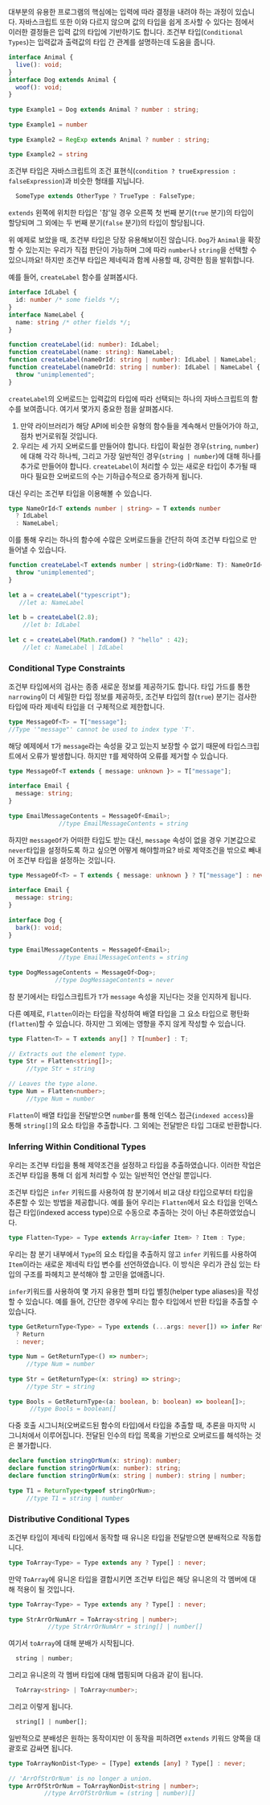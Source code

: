 대부분의 유용한 프로그램의 핵심에는 입력에 따라 결정을 내려야 하는 과정이 있습니다. 자바스크립트 또한 이와 다르지 않으며 값의 타입을 쉽게 조사할 수 있다는 점에서 이러한 결정들은 입력 값의 타입에 기반하기도 합니다. 조건부 타입(`Conditional Types`)는 입력값과 출력값의 타입 간 관계를 설명하는데 도움을 줍니다.

```ts
interface Animal {
  live(): void;
}
interface Dog extends Animal {
  woof(): void;
}
 
type Example1 = Dog extends Animal ? number : string;
        
type Example1 = number
 
type Example2 = RegExp extends Animal ? number : string;
        
type Example2 = string
```

조건부 타입은 자바스크립트의 조건 표현식(`condition ? trueExpression : falseExpression`)과 비슷한 형태를 지닙니다.

```ts
  SomeType extends OtherType ? TrueType : FalseType;
```

`extends` 왼쪽에 위치한 타입은 '참'일 경우 오른쪽 첫 번째 분기(`true` 분기)의 타입이 할당되며 그 외에는 두 번째 분기(`false` 분기)의 타입이 할당됩니다.

위 예제로 보았을 때, 조건부 타입은 당장 유용해보이진 않습니다. `Dog`가 `Animal`을 확장할 수 있는지는 우리가 직접 판단이 가능하며 그에 따라 `number`나 `string`을 선택할 수 있으니까요! 하지만 조건부 타입은 제네릭과 함께 사용할 때, 강력한 힘을 발휘합니다.

예를 들어, `createLabel` 함수를 살펴봅시다.

```ts
interface IdLabel {
  id: number /* some fields */;
}
interface NameLabel {
  name: string /* other fields */;
}
 
function createLabel(id: number): IdLabel;
function createLabel(name: string): NameLabel;
function createLabel(nameOrId: string | number): IdLabel | NameLabel;
function createLabel(nameOrId: string | number): IdLabel | NameLabel {
  throw "unimplemented";
}
```

`createLabel`의 오버로드는 입력값의 타입에 따라 선택되는 하나의 자바스크립트의 함수를 보여줍니다. 여기서 몇가지 중요한 점을 살펴봅시다.
1. 만약 라이브러리가 해당 API에 비슷한 유형의 함수들을 계속해서 만들어가야 하고, 점차 번거로워질 것입니다.
2. 우리는 세 가지 오버로드를 만들어야 합니다. 타입이 확실한 경우(`string`, `number`)에 대해 각각 하나씩, 그리고 가장 일반적인 경우(`string | number`)에 대해 하나를 추가로 만들어야 합니다. `createLabel`이 처리할 수 있는 새로운 타입이 추가될 때마다 필요한 오버로드의 수는 기하급수적으로 증가하게 됩니다.

대신 우리는 조건부 타입을 이용해볼 수 있습니다.
```ts
type NameOrId<T extends number | string> = T extends number
  ? IdLabel
  : NameLabel;
```

이를 통해 우리는 하나의 함수에 수많은 오버로드들을 간단히 하여 조건부 타입으로 만들어낼 수 있습니다.

```ts
function createLabel<T extends number | string>(idOrName: T): NameOrId<T> {
  throw "unimplemented";
}
 
let a = createLabel("typescript");
   //let a: NameLabel
 
let b = createLabel(2.8);
   	//let b: IdLabel
 
let c = createLabel(Math.random() ? "hello" : 42);
	//let c: NameLabel | IdLabel
```

### Conditional Type Constraints
조건부 타입에서의 검사는 종종 새로운 정보를 제공하기도 합니다. 타입 가드를 통한 `narrowing`이 더 세밀한 타입 정보를 제공하듯, 조건부 타입의 참(`true`) 분기는 검사한 타입에 따라 제네릭 타입을 더 구체적으로 제한합니다.

```ts
type MessageOf<T> = T["message"];
//Type '"message"' cannot be used to index type 'T'.
```

해당 예제에서 `T`가 `message`라는 속성을 갖고 있는지 보장할 수 없기 때문에 타입스크립트에서 오류가 발생합니다. 하지만 `T`를 제약하여 오류를 제거할 수 있습니다.

```ts
type MessageOf<T extends { message: unknown }> = T["message"];
 
interface Email {
  message: string;
}
 
type EmailMessageContents = MessageOf<Email>;
              //type EmailMessageContents = string
```

하지만 `messageOf`가 어떠한 타입도 받는 대신, `message` 속성이 없을 경우 기본값으로 `never`타입을 설정하도록 하고 싶으면 어떻게 해야할까요? 바로 제약조건을 밖으로 빼내어 조건부 타입을 설정하는 것입니다.

```ts
type MessageOf<T> = T extends { message: unknown } ? T["message"] : never;
 
interface Email {
  message: string;
}
 
interface Dog {
  bark(): void;
}
 
type EmailMessageContents = MessageOf<Email>;
              //type EmailMessageContents = string
 
type DogMessageContents = MessageOf<Dog>;
             //type DogMessageContents = never
```

참 분기에서는 타입스크립트가 `T`가 `message` 속성을 지닌다는 것을 인지하게 됩니다.

다른 예제로, `Flatten`이라는 타입을 작성하여 배열 타입을 그 요소 타입으로 평탄화(`flatten`)할 수 있습니다. 하지만 그 외에는 영향을 주지 않게 작성할 수 있습니다.

```ts
type Flatten<T> = T extends any[] ? T[number] : T;
 
// Extracts out the element type.
type Str = Flatten<string[]>;
     //type Str = string
 
// Leaves the type alone.
type Num = Flatten<number>;
     //type Num = number
```

`Flatten`이 배열 타입을 전달받으면 `number`를 통해 인덱스 접근(`indexed access`)을 통해 `string[]`의 요소 타입을 추출합니다. 그 외에는 전달받은 타입 그대로 반환합니다.

### Inferring Within Conditional Types

우리는 조건부 타입을 통해 제약조건을 설정하고 타입을 추출하였습니다. 이러한 작업은 조건부 타입을 통해 더 쉽게 처리할 수 있는 일반적인 연산일 뿐입니다.

조건부 타입은 `infer` 키워드를 사용하여 참 분기에서 비교 대상 타입으로부터 타입을 추론할 수 있는 방법을 제공합니다. 예를 들어 우리는 `Flatten`에서 요소 타입을 인덱스 접근 타입(indexed access type)으로 수동으로 추출하는 것이 아닌 추론하였었습니다.

```ts
type Flatten<Type> = Type extends Array<infer Item> ? Item : Type;
```

우리는 참 분기 내부에서 `Type`의 요소 타입을 추출하지 않고 `infer` 키워드를 사용하여 `Item`이라는 새로운 제네릭 타입 변수를 선언하였습니다. 이 방식은 우리가 관심 있는 타입의 구조를 파헤치고 분석해야 할 고민을 없애줍니다.

`infer`키워드를 사용하여 몇 가지 유용한 헬퍼 타입 별칭(helper type aliases)을 작성할 수 있습니다. 예를 들어, 간단한 경우에 우리는 함수 타입에서 반환 타입을 추출할 수 있습니다.

```ts
type GetReturnType<Type> = Type extends (...args: never[]) => infer Return
  ? Return
  : never;
 
type Num = GetReturnType<() => number>;
     //type Num = number
 
type Str = GetReturnType<(x: string) => string>;
     //type Str = string
 
type Bools = GetReturnType<(a: boolean, b: boolean) => boolean[]>;
      //type Bools = boolean[]
```

다중 호출 시그니처(오버로드된 함수의 타입)에서 타입을 추출할 때, 추론을 마지막 시그니처에서 이루어집니다. 전달된 인수의 타입 목록을 기반으로 오버로드를 해석하는 것은 불가합니다.

```ts
declare function stringOrNum(x: string): number;
declare function stringOrNum(x: number): string;
declare function stringOrNum(x: string | number): string | number;
 
type T1 = ReturnType<typeof stringOrNum>;
     //type T1 = string | number
```

### Distributive Conditional Types

조건부 타입이 제네릭 타입에서 동작할 때 유니온 타입을 전달받으면 분배적으로 작동합니다.

```ts
type ToArray<Type> = Type extends any ? Type[] : never;
```
만약 `ToArray`에 유니온 타입을 결합시키면 조건부 타입은 해당 유니온의 각 멤버에 대해 적용이 될 것입니다.

```ts
type ToArray<Type> = Type extends any ? Type[] : never;
 
type StrArrOrNumArr = ToArray<string | number>;
           //type StrArrOrNumArr = string[] | number[]
```

여기서 `toArray`에 대해 분배가 시작됩니다.

```ts
  string | number;
```

그리고 유니온의 각 멤버 타입에 대해 맵핑되며 다음과 같이 됩니다.
```ts
  ToArray<string> | ToArray<number>;
```
그리고 이렇게 됩니다.
```ts
  string[] | number[];
  ```
일반적으로 분배성은 원하는 동작이지만 이 동작을 피하려면 `extends` 키워드 양쪽을 대괄호로 감싸면 됩니다.

```ts
type ToArrayNonDist<Type> = [Type] extends [any] ? Type[] : never;
 
// 'ArrOfStrOrNum' is no longer a union.
type ArrOfStrOrNum = ToArrayNonDist<string | number>;
          //type ArrOfStrOrNum = (string | number)[]
```
